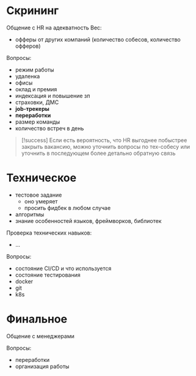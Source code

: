 # Скрининг
Общение с HR на адекватность
Вес:
- офферы от других компаний (количество собесов, количество офферов)

Вопросы:
- режим работы
- удаленка
- офисы
- оклад и премия
- индексация и повышение зп
- страховки, ДМС
- **job-трекеры**
- **переработки**
- размер команды
- количество встреч в день

> [!success]
> Если есть вероятность, что HR выгоднее побыстрее закрыть вакансию, можно уточнить вопросы по тех-собесу или уточнить в последующем более детально обратную связь

# Техническое
- тестовое задание
	- оно умеряет
	- просить фидбек в любом случае
- алгоритмы
- знание особенностей языков, фреймворков, библиотек

Проверка технических навыков:
- ...

Вопросы:
- состояние CI/CD и что используется
- состояние тестирования
- docker
- git
- k8s

# Финальное
Общение с менеджерами

Вопросы:
- переработки
- организация работы
